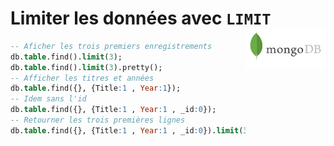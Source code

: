 # **Limiter les données avec `LIMIT`** <a href="../../"> <img src="https://github.com/MiKL5/BI/blob/master/assets/mongodb-ar21.svg" alt="MongoDB" align="right" height="64px"> </a>
```sql
-- Aficher les trois premiers enregistrements
db.table.find().limit(3);
db.table.find().limit(3).pretty();
-- Afficher les titres et années
db.table.find({}, {Title:1 , Year:1});
-- Idem sans l'id
db.table.find({}, {Title:1 , Year:1 , _id:0});
-- Retourner les trois premières lignes
db.table.find({}, {Title:1 , Year:1 , _id:0}).limit(3);
```
<!-- Les objets sont entre acolades -->
<!-- La casse est importante. -->